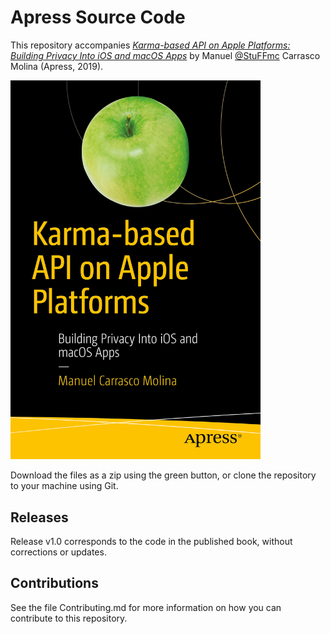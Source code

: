 # Apress Source Code

This repository accompanies [*Karma-based API on Apple Platforms: Building Privacy Into iOS and macOS Apps*](https://www.apress.com/9781484242902) by Manuel [@StuFFmc](https://twitter.com/stuffmc) Carrasco Molina (Apress, 2019).

[comment]: #cover
<img src="9781484242902.jpg" alt ="Cover image" width=400>

Download the files as a zip using the green button, or clone the repository to your machine using Git.

## Releases

Release v1.0 corresponds to the code in the published book, without corrections or updates.

## Contributions

See the file Contributing.md for more information on how you can contribute to this repository.